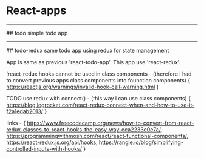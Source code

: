 # React-apps
<hr>
## todo
simple todo app


<hr>
## todo-redux
same todo app using redux for state management

App is same as previous 'react-todo-app'.
This app use 'react-redux'.

!react-redux hooks cannot be used in class components - (therefore i had to convert previous apps class components into founction components) {
    https://reactjs.org/warnings/invalid-hook-call-warning.html
}

TODO use redux with connect() - (this way i can use class components) {
    https://blog.logrocket.com/react-redux-connect-when-and-how-to-use-it-f2a1edab2013/
}

links - {
    https://www.freecodecamp.org/news/how-to-convert-from-react-redux-classes-to-react-hooks-the-easy-way-eca2233e0e7a/,
    https://programmingwithmosh.com/react/react-functional-components/,
    https://react-redux.js.org/api/hooks,
    https://rangle.io/blog/simplifying-controlled-inputs-with-hooks/
}

